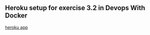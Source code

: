 ## Heroku setup for exercise 3.2 in Devops With Docker

[heroku app](https://ancient-tundra-90402.herokuapp.com/)

